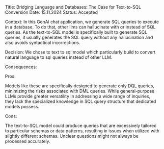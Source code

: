 Title: Bridging Language and Databases: The Case for Text-to-SQL Conversion
Date: 15.11.2024
Status: Accepted

Context: 
In this GenAI chat application, we generate SQL queries to execute in a database. To do that, other llms can hallucinate with or instead of SQL queries. As the text-to-SQL model is specifically built to generate SQL queries, it usually generates the SQL query without any hallucination and also avoids syntactical incorrections.

Decision:
We chose to text to sql model which particularly build to convert natural language to sql queries instead of other LLM.

Consequences:

Pros:

Models like these are specifically designed to generate only DQL queries, minimizing the risks associated with DML queries.
While general-purpose LLMs provide greater versatility in addressing a wide range of inquiries, they lack the specialized knowledge in SQL query structure that dedicated models possess.

Cons:

The text-to-SQL model could produce queries that are excessively tailored to particular schemas or data patterns, resulting in issues when utilized with slightly different schemas. 
Unclear questions might not always be processed accurately.

